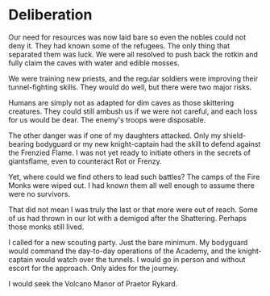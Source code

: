 # Deliberation

Our need for resources was now laid bare so even the nobles could not deny it. They had known some of the refugees. The only thing that separated them was luck. We were all resolved to push back the rotkin and fully claim the caves with water and edible mosses.

We were training new priests, and the regular soldiers were improving their tunnel-fighting skills. They would do well, but there were two major risks.

Humans are simply not as adapted for dim caves as those skittering creatures. They could still ambush us if we were not careful, and each loss for us would be dear. The enemy's troops were disposable.

The other danger was if one of my daughters attacked. Only my shield-bearing bodyguard or my new knight-captain had the skill to defend against the Frenzied Flame. I was not yet ready to initiate others in the secrets of giantsflame, even to counteract Rot or Frenzy.

Yet, where could we find others to lead such battles? The camps of the Fire Monks were wiped out. I had known them all well enough to assume there were no survivors.

That did not mean I was truly the last or that more were out of reach. Some of us had thrown in our lot with a demigod after the Shattering. Perhaps those monks still lived.

I called for a new scouting party. Just the bare minimum. My bodyguard would command the day-to-day operations of the Academy, and the knight-captain would watch over the tunnels. I would go in person and without escort for the approach. Only aides for the journey.

I would seek the Volcano Manor of Praetor Rykard.

